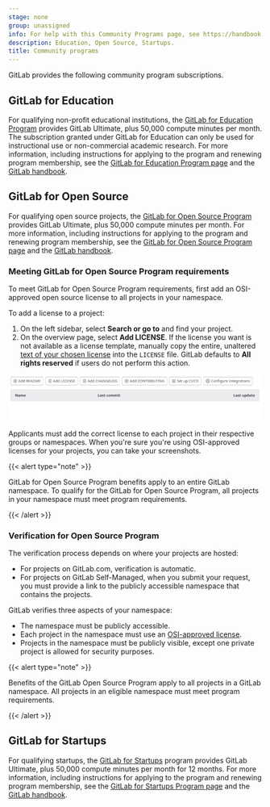 ```yaml
---
stage: none
group: unassigned
info: For help with this Community Programs page, see https://handbook.gitlab.com/handbook/marketing/developer-relations/community-programs/
description: Education, Open Source, Startups.
title: Community programs
---
```


GitLab provides the following community program subscriptions.

## GitLab for Education

For qualifying non-profit educational institutions, the [GitLab for Education Program](https://about.gitlab.com/solutions/education/) provides GitLab Ultimate, plus 50,000 compute minutes per month. The subscription granted under GitLab for Education can only be used for instructional use or non-commercial academic research. For more information, including instructions for applying to the program and renewing program membership, see the [GitLab for Education Program page](https://about.gitlab.com/solutions/education/) and the [GitLab handbook](https://handbook.gitlab.com/handbook/marketing/developer-relations/community-programs/education-program/).

## GitLab for Open Source

For qualifying open source projects, the [GitLab for Open Source Program](https://about.gitlab.com/solutions/open-source/) provides GitLab Ultimate, plus 50,000 compute minutes per month. For more information, including instructions for applying to the program and renewing program membership, see the [GitLab for Open Source Program page](https://about.gitlab.com/solutions/open-source/) and the [GitLab handbook](https://handbook.gitlab.com/handbook/marketing/developer-relations/community-programs/open-source-program/).

### Meeting GitLab for Open Source Program requirements

To meet GitLab for Open Source Program requirements, first add an OSI-approved open source license to all projects in your namespace.

To add a license to a project:

1. On the left sidebar, select **Search or go to** and find your project.
1. On the overview page, select **Add LICENSE**. If the license you want is not available as a license template, manually copy the entire, unaltered [text of your chosen license](https://opensource.org/license) into the `LICENSE` file. GitLab defaults to **All rights reserved** if users do not perform this action.

![Add license](img/add-license_v15_7.png)

Applicants must add the correct license to each project in their respective groups or namespaces. When you're sure you're using OSI-approved licenses for your projects, you can take your screenshots.

{{< alert type="note" >}}

GitLab for Open Source Program benefits apply to an entire GitLab namespace. To qualify for the GitLab for Open Source Program, all projects in your namespace must meet program requirements.

{{< /alert >}}

### Verification for Open Source Program

The verification process depends on where your projects are hosted:

- For projects on GitLab.com, verification is automatic.
- For projects on GitLab Self-Managed, when you submit your request, you must provide a link to the publicly accessible namespace that contains the projects.

GitLab verifies three aspects of your namespace:

- The namespace must be publicly accessible.
- Each project in the namespace must use an [OSI-approved license](https://opensource.org/licenses).
- Projects in the namespace must be publicly visible, except one private project is allowed for security purposes.

{{< alert type="note" >}}

Benefits of the GitLab Open Source Program apply to all projects in a GitLab namespace. All projects in an eligible namespace must meet program requirements.

{{< /alert >}}

## GitLab for Startups

For qualifying startups, the [GitLab for Startups](https://about.gitlab.com/solutions/startups/) program provides GitLab Ultimate, plus 50,000 compute minutes per month for 12 months. For more information, including instructions for applying to the program and renewing program membership, see the [GitLab for Startups Program page](https://about.gitlab.com/solutions/startups/) and the [GitLab handbook](https://handbook.gitlab.com/handbook/marketing/developer-relations/community-programs/startups-program/).

